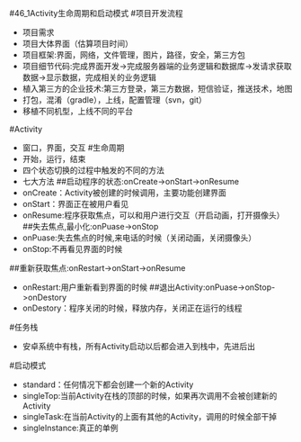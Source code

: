 #46_1Activity生命周期和启动模式
#项目开发流程
- 项目需求
- 项目大体界面（估算项目时间）
- 项目框架:界面，网络，文件管理，图片，路径，安全，第三方包
- 项目细节代码:完成界面开发->完成服务器端的业务逻辑和数据库->发请求获取数据->显示数据，完成相关的业务逻辑
- 植入第三方的企业技术:第三方登录，第三方数据，短信验证，推送技术，地图
- 打包，混淆（gradle），上线，配置管理（svn，git）
- 移植不同机型，上线不同的平台

#Activity
- 窗口，界面，交互
#生命周期
- 开始，运行，结束
- 四个状态切换的过程中触发的不同的方法
- 七大方法
##启动程序的状态:onCreate->onStart->onResume
- onCreate：Activity被创建的时候调用，主要功能创建界面
- onStart：界面正在被用户看见
- onResume:程序获取焦点，可以和用户进行交互（开启动画，打开摄像头）
##失去焦点,最小化:onPuase->onStop
- onPuase:失去焦点的时候,来电话的时候（关闭动画，关闭摄像头）
- onStop:不再看见界面的时候

##重新获取焦点:onRestart->onStart->onResume
- onRestart:用户重新看到界面的时候
##退出Activity:onPuase->onStop->onDestory
- onDestory：程序关闭的时候，释放内存，关闭正在运行的线程

#任务栈
- 安卓系统中有栈，所有Activity启动以后都会进入到栈中，先进后出

#启动模式
- standard：任何情况下都会创建一个新的Activity
- singleTop:当前Activity在栈的顶部的时候，如果再次调用不会被创建新的Activity
- singleTask:在当前Activity的上面有其他的Activity，调用的时候全部干掉
- singleInstance:真正的单例
